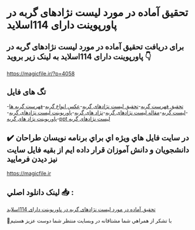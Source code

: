 # تحقیق آماده در مورد لیست نژادهای گربه در پاورپوینت دارای 114اسلاید

## برای دریافت تحقیق آماده در مورد لیست نژادهای گربه در پاورپوینت دارای 114اسلاید به لینک زیر بروید 👇

https://magicfile.ir/?p=4058

## تگ های فایل

-[تحقیق فهرست  گربه](https://magicfile.ir/product/%d8%aa%d8%ad%d9%82%db%8c%d9%82-%d8%a2%d9%85%d8%a7%d8%af%d9%87-%d8%af%d8%b1-%d9%85%d9%88%d8%b1%d8%af-%d9%84%db%8c%d8%b3%d8%aa-%d9%86%da%98%d8%a7%d8%af%d9%87%d8%a7%db%8c-%da%af%d8%b1%d8%a8%d9%87%d8%af%d8%b1-%d9%be%d8%a7%d9%88%d8%b1%d9%be%d9%88%db%8c%d9%86%d8%aa/)-[تحقیق لیست نژادهای گربه](https://magicfile.ir/product/%d8%aa%d8%ad%d9%82%db%8c%d9%82-%d8%a2%d9%85%d8%a7%d8%af%d9%87-%d8%af%d8%b1-%d9%85%d9%88%d8%b1%d8%af-%d9%84%db%8c%d8%b3%d8%aa-%d9%86%da%98%d8%a7%d8%af%d9%87%d8%a7%db%8c-%da%af%d8%b1%d8%a8%d9%87%d8%af%d8%b1-%d9%be%d8%a7%d9%88%d8%b1%d9%be%d9%88%db%8c%d9%86%d8%aa/)-[عکس انواع گربه](https://magicfile.ir/product/%d8%aa%d8%ad%d9%82%db%8c%d9%82-%d8%a2%d9%85%d8%a7%d8%af%d9%87-%d8%af%d8%b1-%d9%85%d9%88%d8%b1%d8%af-%d9%84%db%8c%d8%b3%d8%aa-%d9%86%da%98%d8%a7%d8%af%d9%87%d8%a7%db%8c-%da%af%d8%b1%d8%a8%d9%87%d8%af%d8%b1-%d9%be%d8%a7%d9%88%d8%b1%d9%be%d9%88%db%8c%d9%86%d8%aa/)-[فهرست گربه ها ](https://magicfile.ir/product/%d8%aa%d8%ad%d9%82%db%8c%d9%82-%d8%a2%d9%85%d8%a7%d8%af%d9%87-%d8%af%d8%b1-%d9%85%d9%88%d8%b1%d8%af-%d9%84%db%8c%d8%b3%d8%aa-%d9%86%da%98%d8%a7%d8%af%d9%87%d8%a7%db%8c-%da%af%d8%b1%d8%a8%d9%87%d8%af%d8%b1-%d9%be%d8%a7%d9%88%d8%b1%d9%be%d9%88%db%8c%d9%86%d8%aa/)-[لیست  گربه](https://magicfile.ir/product/%d8%aa%d8%ad%d9%82%db%8c%d9%82-%d8%a2%d9%85%d8%a7%d8%af%d9%87-%d8%af%d8%b1-%d9%85%d9%88%d8%b1%d8%af-%d9%84%db%8c%d8%b3%d8%aa-%d9%86%da%98%d8%a7%d8%af%d9%87%d8%a7%db%8c-%da%af%d8%b1%d8%a8%d9%87%d8%af%d8%b1-%d9%be%d8%a7%d9%88%d8%b1%d9%be%d9%88%db%8c%d9%86%d8%aa/)-[مقاله لیست نژادهای گربه](https://magicfile.ir/product/%d8%aa%d8%ad%d9%82%db%8c%d9%82-%d8%a2%d9%85%d8%a7%d8%af%d9%87-%d8%af%d8%b1-%d9%85%d9%88%d8%b1%d8%af-%d9%84%db%8c%d8%b3%d8%aa-%d9%86%da%98%d8%a7%d8%af%d9%87%d8%a7%db%8c-%da%af%d8%b1%d8%a8%d9%87%d8%af%d8%b1-%d9%be%d8%a7%d9%88%d8%b1%d9%be%d9%88%db%8c%d9%86%d8%aa/)-[نژاد های  گربه](https://magicfile.ir/product/%d8%aa%d8%ad%d9%82%db%8c%d9%82-%d8%a2%d9%85%d8%a7%d8%af%d9%87-%d8%af%d8%b1-%d9%85%d9%88%d8%b1%d8%af-%d9%84%db%8c%d8%b3%d8%aa-%d9%86%da%98%d8%a7%d8%af%d9%87%d8%a7%db%8c-%da%af%d8%b1%d8%a8%d9%87%d8%af%d8%b1-%d9%be%d8%a7%d9%88%d8%b1%d9%be%d9%88%db%8c%d9%86%d8%aa/)-[پاورپوینت لیست نژادهای گربه](https://magicfile.ir/product/%d8%aa%d8%ad%d9%82%db%8c%d9%82-%d8%a2%d9%85%d8%a7%d8%af%d9%87-%d8%af%d8%b1-%d9%85%d9%88%d8%b1%d8%af-%d9%84%db%8c%d8%b3%d8%aa-%d9%86%da%98%d8%a7%d8%af%d9%87%d8%a7%db%8c-%da%af%d8%b1%d8%a8%d9%87%d8%af%d8%b1-%d9%be%d8%a7%d9%88%d8%b1%d9%be%d9%88%db%8c%d9%86%d8%aa/)-[پاورپوینت نژاد های  گربه](https://magicfile.ir/product/%d8%aa%d8%ad%d9%82%db%8c%d9%82-%d8%a2%d9%85%d8%a7%d8%af%d9%87-%d8%af%d8%b1-%d9%85%d9%88%d8%b1%d8%af-%d9%84%db%8c%d8%b3%d8%aa-%d9%86%da%98%d8%a7%d8%af%d9%87%d8%a7%db%8c-%da%af%d8%b1%d8%a8%d9%87%d8%af%d8%b1-%d9%be%d8%a7%d9%88%d8%b1%d9%be%d9%88%db%8c%d9%86%d8%aa/)-[ppt لیست نژادهای گربه](https://magicfile.ir/product/%d8%aa%d8%ad%d9%82%db%8c%d9%82-%d8%a2%d9%85%d8%a7%d8%af%d9%87-%d8%af%d8%b1-%d9%85%d9%88%d8%b1%d8%af-%d9%84%db%8c%d8%b3%d8%aa-%d9%86%da%98%d8%a7%d8%af%d9%87%d8%a7%db%8c-%da%af%d8%b1%d8%a8%d9%87%d8%af%d8%b1-%d9%be%d8%a7%d9%88%d8%b1%d9%be%d9%88%db%8c%d9%86%d8%aa/)

## ✔️ در سايت فايل هاي ويژه اي براي برنامه نويسان طراحان دانشجويان و دانش آموزان قرار داده ايم از بقيه فايل سايت نيز ديدن فرماييد

https://magicfile.ir


## لينک دانلود اصلي 📥 :

[تحقیق آماده در مورد لیست نژادهای گربه در پاورپوینت دارای 114اسلاید](https://magicfile.ir/product/%d8%aa%d8%ad%d9%82%db%8c%d9%82-%d8%a2%d9%85%d8%a7%d8%af%d9%87-%d8%af%d8%b1-%d9%85%d9%88%d8%b1%d8%af-%d9%84%db%8c%d8%b3%d8%aa-%d9%86%da%98%d8%a7%d8%af%d9%87%d8%a7%db%8c-%da%af%d8%b1%d8%a8%d9%87%d8%af%d8%b1-%d9%be%d8%a7%d9%88%d8%b1%d9%be%d9%88%db%8c%d9%86%d8%aa/) 


🙏با تشکر از همراهي شما مشتاقانه در وبسایت منتظر شما دوست عزیز هستیم

